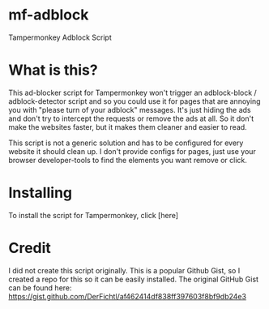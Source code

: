 # mf-adblock
Tampermonkey Adblock Script

# What is this?
This ad-blocker script for Tampermonkey won't trigger an adblock-block / adblock-detector script and so you could use it for pages that are annoying you with "please turn of your adblock" messages. It's just hiding the ads and don't try to intercept the requests or remove the ads at all. So it don't make the websites faster, but it makes them cleaner and easier to read.

This script is not a generic solution and has to be configured for every website it should clean up. I don't provide configs for pages, just use your browser developer-tools to find the elements you want remove or click.

# Installing
To install the script for Tampermonkey, click [here]


# Credit
I did not create this script originally. This is a popular Github Gist, so I created a repo for this so it can be easily installed. The original GitHub Gist can be found here: https://gist.github.com/DerFichtl/af462414df838ff397603f8bf9db24e3
